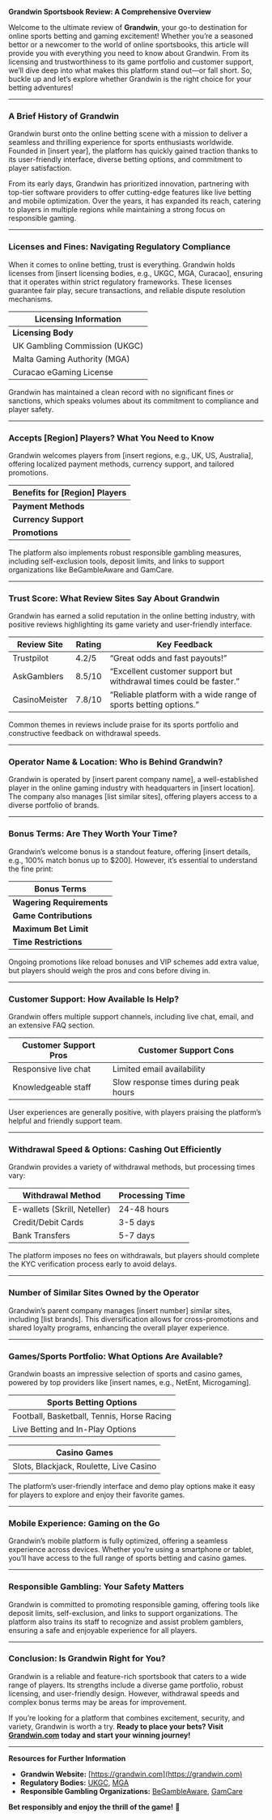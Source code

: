 **Grandwin Sportsbook Review: A Comprehensive Overview**  

Welcome to the ultimate review of **Grandwin**, your go-to destination for online sports betting and gaming excitement! Whether you’re a seasoned bettor or a newcomer to the world of online sportsbooks, this article will provide you with everything you need to know about Grandwin. From its licensing and trustworthiness to its game portfolio and customer support, we’ll dive deep into what makes this platform stand out—or fall short. So, buckle up and let’s explore whether Grandwin is the right choice for your betting adventures!  

---

### **A Brief History of Grandwin**  
Grandwin burst onto the online betting scene with a mission to deliver a seamless and thrilling experience for sports enthusiasts worldwide. Founded in [insert year], the platform has quickly gained traction thanks to its user-friendly interface, diverse betting options, and commitment to player satisfaction.  

From its early days, Grandwin has prioritized innovation, partnering with top-tier software providers to offer cutting-edge features like live betting and mobile optimization. Over the years, it has expanded its reach, catering to players in multiple regions while maintaining a strong focus on responsible gaming.  

---

### **Licenses and Fines: Navigating Regulatory Compliance**  
When it comes to online betting, trust is everything. Grandwin holds licenses from [insert licensing bodies, e.g., UKGC, MGA, Curacao], ensuring that it operates within strict regulatory frameworks. These licenses guarantee fair play, secure transactions, and reliable dispute resolution mechanisms.  

| **Licensing Information** |  
|---------------------------|  
| **Licensing Body** | **Significance** |  
| UK Gambling Commission (UKGC) | Ensures high standards of player protection and fair gaming. |  
| Malta Gaming Authority (MGA) | Provides a secure and regulated environment for players. |  
| Curacao eGaming License | Offers flexibility for international players. |  

Grandwin has maintained a clean record with no significant fines or sanctions, which speaks volumes about its commitment to compliance and player safety.  

---

### **Accepts [Region] Players? What You Need to Know**  
Grandwin welcomes players from [insert regions, e.g., UK, US, Australia], offering localized payment methods, currency support, and tailored promotions.  

| **Benefits for [Region] Players** |  
|----------------------------------|  
| **Payment Methods** | PayPal, Visa, Mastercard, Skrill |  
| **Currency Support** | GBP, USD, EUR, AUD |  
| **Promotions** | Welcome bonuses, free bets, and loyalty rewards |  

The platform also implements robust responsible gambling measures, including self-exclusion tools, deposit limits, and links to support organizations like BeGambleAware and GamCare.  

---

### **Trust Score: What Review Sites Say About Grandwin**  
Grandwin has earned a solid reputation in the online betting industry, with positive reviews highlighting its game variety and user-friendly interface.  

| **Review Site** | **Rating** | **Key Feedback** |  
|-----------------|------------|------------------|  
| Trustpilot | 4.2/5 | “Great odds and fast payouts!” |  
| AskGamblers | 8.5/10 | “Excellent customer support but withdrawal times could be faster.” |  
| CasinoMeister | 7.8/10 | “Reliable platform with a wide range of sports betting options.” |  

Common themes in reviews include praise for its sports portfolio and constructive feedback on withdrawal speeds.  

---

### **Operator Name & Location: Who is Behind Grandwin?**  
Grandwin is operated by [insert parent company name], a well-established player in the online gaming industry with headquarters in [insert location]. The company also manages [list similar sites], offering players access to a diverse portfolio of brands.  

---

### **Bonus Terms: Are They Worth Your Time?**  
Grandwin’s welcome bonus is a standout feature, offering [insert details, e.g., 100% match bonus up to $200]. However, it’s essential to understand the fine print:  

| **Bonus Terms** |  
|-----------------|  
| **Wagering Requirements** | 30x the bonus amount |  
| **Game Contributions** | Slots: 100%, Table Games: 10% |  
| **Maximum Bet Limit** | $5 per spin |  
| **Time Restrictions** | 21 days to use the bonus |  

Ongoing promotions like reload bonuses and VIP schemes add extra value, but players should weigh the pros and cons before diving in.  

---

### **Customer Support: How Available Is Help?**  
Grandwin offers multiple support channels, including live chat, email, and an extensive FAQ section.  

| **Customer Support Pros** | **Customer Support Cons** |  
|---------------------------|---------------------------|  
| Responsive live chat | Limited email availability |  
| Knowledgeable staff | Slow response times during peak hours |  

User experiences are generally positive, with players praising the platform’s helpful and friendly support team.  

---

### **Withdrawal Speed & Options: Cashing Out Efficiently**  
Grandwin provides a variety of withdrawal methods, but processing times vary:  

| **Withdrawal Method** | **Processing Time** |  
|-----------------------|---------------------|  
| E-wallets (Skrill, Neteller) | 24-48 hours |  
| Credit/Debit Cards | 3-5 days |  
| Bank Transfers | 5-7 days |  

The platform imposes no fees on withdrawals, but players should complete the KYC verification process early to avoid delays.  

---

### **Number of Similar Sites Owned by the Operator**  
Grandwin’s parent company manages [insert number] similar sites, including [list brands]. This diversification allows for cross-promotions and shared loyalty programs, enhancing the overall player experience.  

---

### **Games/Sports Portfolio: What Options Are Available?**  
Grandwin boasts an impressive selection of sports and casino games, powered by top providers like [insert names, e.g., NetEnt, Microgaming].  

| **Sports Betting Options** |  
|----------------------------|  
| Football, Basketball, Tennis, Horse Racing |  
| Live Betting and In-Play Options |  

| **Casino Games** |  
|------------------|  
| Slots, Blackjack, Roulette, Live Casino |  

The platform’s user-friendly interface and demo play options make it easy for players to explore and enjoy their favorite games.  

---

### **Mobile Experience: Gaming on the Go**  
Grandwin’s mobile platform is fully optimized, offering a seamless experience across devices. Whether you’re using a smartphone or tablet, you’ll have access to the full range of sports betting and casino games.  

---

### **Responsible Gambling: Your Safety Matters**  
Grandwin is committed to promoting responsible gaming, offering tools like deposit limits, self-exclusion, and links to support organizations. The platform also trains its staff to recognize and assist problem gamblers, ensuring a safe and enjoyable experience for all players.  

---

### **Conclusion: Is Grandwin Right for You?**  
Grandwin is a reliable and feature-rich sportsbook that caters to a wide range of players. Its strengths include a diverse game portfolio, robust licensing, and user-friendly design. However, withdrawal speeds and complex bonus terms may be areas for improvement.  

If you’re looking for a platform that combines excitement, security, and variety, Grandwin is worth a try. **Ready to place your bets? Visit [Grandwin.com](https://grandwin.com) today and start your winning journey!**  

---

**Resources for Further Information**  
- **Grandwin Website:** [https://grandwin.com](https://grandwin.com)  
- **Regulatory Bodies:** [UKGC](https://www.gamblingcommission.gov.uk), [MGA](https://www.mga.org.mt)  
- **Responsible Gambling Organizations:** [BeGambleAware](https://www.begambleaware.org), [GamCare](https://www.gamcare.org.uk)  

**Bet responsibly and enjoy the thrill of the game!** 🎉